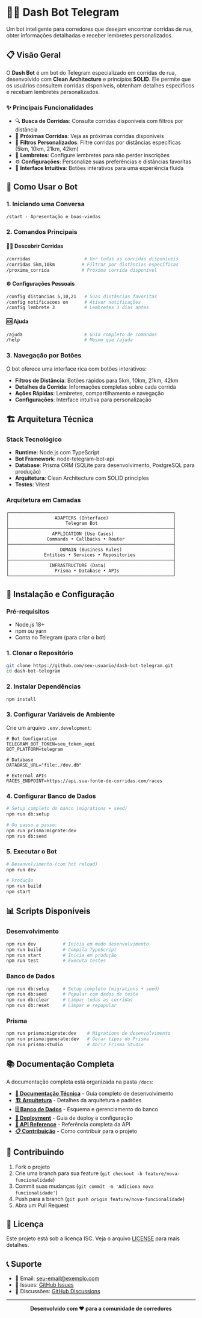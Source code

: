 # 🏃‍♂️ Dash Bot Telegram

Um bot inteligente para corredores que desejam encontrar corridas de rua, obter informações detalhadas e receber lembretes personalizados.

## 📋 Visão Geral

O **Dash Bot** é um bot do Telegram especializado em corridas de rua, desenvolvido com **Clean Architecture** e princípios **SOLID**. Ele permite que os usuários consultem corridas disponíveis, obtenham detalhes específicos e recebam lembretes personalizados.

### ✨ Principais Funcionalidades

- 🔍 **Busca de Corridas**: Consulte corridas disponíveis com filtros por distância
- 📅 **Próximas Corridas**: Veja as próximas corridas disponíveis
- 🎯 **Filtros Personalizados**: Filtre corridas por distâncias específicas (5km, 10km, 21km, 42km)
- 🔔 **Lembretes**: Configure lembretes para não perder inscrições
- ⚙️ **Configurações**: Personalize suas preferências e distâncias favoritas
- 📱 **Interface Intuitiva**: Botões interativos para uma experiência fluida

## 🚀 Como Usar o Bot

### 1. Iniciando uma Conversa

```
/start - Apresentação e boas-vindas
```

### 2. Comandos Principais

#### 🏃‍♂️ **Descobrir Corridas**

```bash
/corridas                    # Ver todas as corridas disponíveis
/corridas 5km,10km          # Filtrar por distâncias específicas
/proxima_corrida            # Próxima corrida disponível
```

#### ⚙️ **Configurações Pessoais**

```bash
/config distancias 5,10,21   # Suas distâncias favoritas
/config notificacoes on      # Ativar notificações
/config lembrete 3           # Lembretes 3 dias antes
```

#### 🆘 **Ajuda**

```bash
/ajuda                       # Guia completo de comandos
/help                        # Mesmo que /ajuda
```

### 3. Navegação por Botões

O bot oferece uma interface rica com botões interativos:

- **Filtros de Distância**: Botões rápidos para 5km, 10km, 21km, 42km
- **Detalhes da Corrida**: Informações completas sobre cada corrida
- **Ações Rápidas**: Lembretes, compartilhamento e navegação
- **Configurações**: Interface intuitiva para personalização

## 🏗️ Arquitetura Técnica

### Stack Tecnológico

- **Runtime**: Node.js com TypeScript
- **Bot Framework**: node-telegram-bot-api
- **Database**: Prisma ORM (SQLite para desenvolvimento, PostgreSQL para produção)
- **Arquitetura**: Clean Architecture com SOLID principles
- **Testes**: Vitest

### Arquitetura em Camadas

```
┌─────────────────────────────────────────────────────────────┐
│                 ADAPTERS (Interface)                        │
│                     Telegram Bot                            │
├─────────────────────────────────────────────────────────────┤
│                APPLICATION (Use Cases)                      │
│              Commands • Callbacks • Router                  │
├─────────────────────────────────────────────────────────────┤
│                   DOMAIN (Business Rules)                   │
│             Entities • Services • Repositories              │
├─────────────────────────────────────────────────────────────┤
│               INFRASTRUCTURE (Data)                         │
│                 Prisma • Database • APIs                    │
└─────────────────────────────────────────────────────────────┘
```

## 🚀 Instalação e Configuração

### Pré-requisitos

- Node.js 18+
- npm ou yarn
- Conta no Telegram (para criar o bot)

### 1. Clonar o Repositório

```bash
git clone https://github.com/seu-usuario/dash-bot-telegram.git
cd dash-bot-telegram
```

### 2. Instalar Dependências

```bash
npm install
```

### 3. Configurar Variáveis de Ambiente

Crie um arquivo `.env.development`:

```env
# Bot Configuration
TELEGRAM_BOT_TOKEN=seu_token_aqui
BOT_PLATFORM=telegram

# Database
DATABASE_URL="file:./dev.db"

# External APIs
RACES_ENDPOINT=https://api.sua-fonte-de-corridas.com/races
```

### 4. Configurar Banco de Dados

```bash
# Setup completo do banco (migrations + seed)
npm run db:setup

# Ou passo a passo:
npm run prisma:migrate:dev
npm run db:seed
```

### 5. Executar o Bot

```bash
# Desenvolvimento (com hot reload)
npm run dev

# Produção
npm run build
npm start
```

## 📊 Scripts Disponíveis

### Desenvolvimento

```bash
npm run dev          # Inicia em modo desenvolvimento
npm run build        # Compila TypeScript
npm run start        # Inicia em produção
npm run test         # Executa testes
```

### Banco de Dados

```bash
npm run db:setup     # Setup completo (migrations + seed)
npm run db:seed      # Popular com dados de teste
npm run db:clear     # Limpar todas as corridas
npm run db:reset     # Limpar e repopular
```

### Prisma

```bash
npm run prisma:migrate:dev    # Migrations de desenvolvimento
npm run prisma:generate:dev   # Gerar tipos do Prisma
npm run prisma:studio         # Abrir Prisma Studio
```

## 📚 Documentação Completa

A documentação completa está organizada na pasta `/docs`:

- **[📖 Documentação Técnica](docs/DOCUMENTATION.md)** - Guia completo de desenvolvimento
- **[🏗️ Arquitetura](docs/ARCHITECTURE.md)** - Detalhes da arquitetura e padrões
- **[🗄️ Banco de Dados](docs/DATABASE.md)** - Esquema e gerenciamento do banco
- **[🚀 Deployment](docs/DEPLOYMENT.md)** - Guia de deploy e configuração
- **[🔧 API Reference](docs/API.md)** - Referência completa da API
- **[📋 Contribuição](docs/CONTRIBUTING.md)** - Como contribuir para o projeto

## 🤝 Contribuindo

1. Fork o projeto
2. Crie uma branch para sua feature (`git checkout -b feature/nova-funcionalidade`)
3. Commit suas mudanças (`git commit -m 'Adiciona nova funcionalidade'`)
4. Push para a branch (`git push origin feature/nova-funcionalidade`)
5. Abra um Pull Request

## 📄 Licença

Este projeto está sob a licença ISC. Veja o arquivo [LICENSE](LICENSE) para mais detalhes.

## 📞 Suporte

- 📧 Email: [seu-email@exemplo.com](mailto:seu-email@exemplo.com)
- 🐛 Issues: [GitHub Issues](https://github.com/seu-usuario/dash-bot-telegram/issues)
- 💬 Discussões: [GitHub Discussions](https://github.com/seu-usuario/dash-bot-telegram/discussions)

---

<div align="center">
  <strong>Desenvolvido com ❤️ para a comunidade de corredores</strong>
</div>
